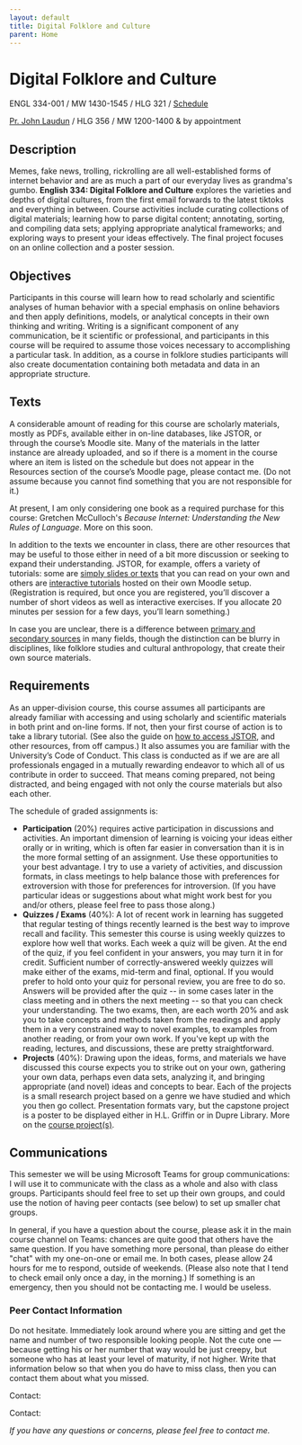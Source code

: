 ```yaml
---
layout: default
title: Digital Folklore and Culture
parent: Home
---
```



<!-- <p><img alt="Illustration of Digital Culture's Complex Networks" src="images/334-banner.png" width="500" align = "center"/></p> -->

# Digital Folklore and Culture

ENGL 334-001 / MW 1430-1545 / HLG 321 / [Schedule](schedule.md)

[Pr. John Laudun](https://johnlaudun.net/) / HLG 356 / MW 1200-1400 & by appointment


## Description

Memes, fake news, trolling, rickrolling are all well-established forms of internet behavior and are as much a part of our everyday lives as grandma's gumbo. **English 334: Digital Folklore and Culture** explores the varieties and depths of digital cultures, from the first email forwards to the latest tiktoks and everything in between. Course activities include curating collections of digital materials; learning how to parse digital content; annotating, sorting, and compiling data sets; applying appropriate analytical frameworks; and exploring ways to present your ideas effectively. The final project focuses on an online collection and a poster session.

## Objectives

Participants in this course will learn how to read scholarly and scientific analyses of human behavior with a special emphasis on online behaviors and then apply definitions, models, or analytical concepts in their own thinking and writing. Writing is a significant component of any communication, be it scientific or professional, and participants in this course will be required to assume those voices necessary to accomplishing a particular task. In addition, as a course in folklore studies participants will also create documentation containing both metadata and data in an appropriate structure.

## Texts

A considerable amount of reading for this course are scholarly materials, mostly as PDFs, available either in on-line databases, like JSTOR, or through the course’s Moodle site. Many of the materials in the latter instance are already uploaded, and so if there is a moment in the course where an item is listed on the schedule but does not appear in the Resources section of the course’s Moodle page, please contact me. (Do not assume because you cannot find something that you are not responsible for it.)

At present, I am only considering one book as a required purchase for this course: Gretchen McCulloch's _Because Internet: Understanding the New Rules of Language_. More on this soon.

In addition to the texts we encounter in class, there are other resources that may be useful to those either in need of a bit more discussion or seeking to expand their understanding. JSTOR, for example, offers a variety of tutorials: some are [simply slides or texts][] that you can read on your own and others are [interactive tutorials][] hosted on their own Moodle setup. (Registration is required, but once you are registered, you’ll discover a number of short videos as well as interactive exercises. If you allocate 20 minutes per session for a few days, you’ll learn something.)

In case you are unclear, there is a difference between [primary and secondary sources][] in many fields, though the distinction can be blurry in disciplines, like folklore studies and cultural anthropology, that create their own source materials.

[simply slides or texts]: http://about.jstor.org/jstor-help-support/how-to-use-jstor#398477
[interactive tutorials]: http://researchbasics.jstor.org/moodle/
[primary and secondary sources]: https://www.youtube.com/watch?v=jCzjn73QmVM&list=FLQM-7sUBV6Z-PVas0S4k0lw

## Requirements

As an upper-division course, this course assumes all participants are already familiar with accessing and using scholarly and scientific materials in both print and on-line forms. If not, then your first course of action is to take a library tutorial. (See also the guide on [how to access JSTOR](./guides/access.md), and other resources, from off campus.) It also assumes you are familiar with the University’s Code of Conduct. This class is conducted as if we are are all professionals engaged in a mutually rewarding endeavor to which all of us contribute in order to succeed. That means coming prepared, not being distracted, and being engaged with not only the course materials but also each other.

The schedule of graded assignments is:

* **Participation** (20%) requires active participation in discussions and activities. An important dimension of learning is voicing your ideas either orally or in writing, which is often far easier in conversation than it is in the more formal setting of an assignment. Use these opportunities to your best advantage. I try to use a variety of activities, and discussion formats, in class meetings to help balance those with preferences for extroversion with those for preferences for introversion. (If you have particular ideas or suggestions about what might work best for you and/or others, please feel free to pass those along.)
* **Quizzes / Exams** (40%): A lot of recent work in learning has suggeted that regular testing of things recently learned is the best way to improve recall and facility. This semester this course is using weekly quizzes to explore how well that works. Each week a quiz will be given. At the end of the quiz, if you feel confident in your answers, you may turn it in for credit. Sufficient number of correctly-answered weekly quizzes will make either of the exams, mid-term and final, optional. If you would prefer to hold onto your quiz for personal review, you are free to do so. Answers will be provided after the quiz -- in some cases later in the class meeting and in others the next meeting -- so that you can check your understanding. The two exams, then, are each worth 20% and ask you to take concepts and methods taken from the readings and apply them in a very constrained way to novel examples, to examples from another reading, or from your own work. If you've kept up with the reading, lectures, and discussions, these are pretty straightforward. 
* **Projects** (40%): Drawing upon the ideas, forms, and materials we have discussed this course expects you to strike out on your own, gathering your own data, perhaps even data sets, analyzing it, and bringing appropriate (and novel) ideas and concepts to bear. Each of the projects is a small research project based on a genre we have studied and which you then go collect. Presentation formats vary, but the capstone project is a poster to be displayed either in H.L. Griffin or in Dupre Library. More on the [course project(s)](projects.md).

## Communications

This semester we will be using Microsoft Teams for group communications: I will use it to communicate with the class as a whole and also with class groups. Participants should feel free to set up their own groups, and could use the notion of having peer contacts (see below) to set up smaller chat groups. 

In general, if you have a question about the course, please ask it in the main course channel on Teams: chances are quite good that others have the same question. If you have something more personal, than please do either "chat" with my one-on-one or email me. In both cases, please allow 24 hours for me to respond, outside of weekends. (Please also note that I tend to check email only once a day, in the morning.) If something is an emergency, then you should not be contacting me. I would be useless. 

### Peer Contact Information

Do not hesitate. Immediately look around where you are sitting and get the name and number of two responsible looking people. Not the cute one — because getting his or her number that way would be just creepy, but someone who has at least your level of maturity, if not higher. Write that information below so that when you do have to miss class, then you can contact them about what you missed.

Contact:

Contact:



*If you have any questions or concerns, please feel free to contact me.*